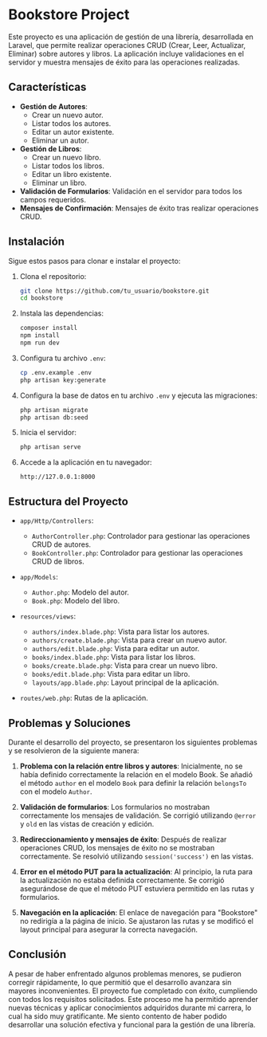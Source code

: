 # Bookstore Project

Este proyecto es una aplicación de gestión de una librería, desarrollada en Laravel, que permite realizar operaciones CRUD (Crear, Leer, Actualizar, Eliminar) sobre autores y libros. La aplicación incluye validaciones en el servidor y muestra mensajes de éxito para las operaciones realizadas.

## Características

- **Gestión de Autores**:
  - Crear un nuevo autor.
  - Listar todos los autores.
  - Editar un autor existente.
  - Eliminar un autor.
- **Gestión de Libros**:
  - Crear un nuevo libro.
  - Listar todos los libros.
  - Editar un libro existente.
  - Eliminar un libro.
- **Validación de Formularios**: Validación en el servidor para todos los campos requeridos.
- **Mensajes de Confirmación**: Mensajes de éxito tras realizar operaciones CRUD.

## Instalación

Sigue estos pasos para clonar e instalar el proyecto:

1. Clona el repositorio:
   ```sh
   git clone https://github.com/tu_usuario/bookstore.git
   cd bookstore
   ```

2. Instala las dependencias:
   ```sh
   composer install
   npm install
   npm run dev
   ```

3. Configura tu archivo `.env`:
   ```sh
   cp .env.example .env
   php artisan key:generate
   ```

4. Configura la base de datos en tu archivo `.env` y ejecuta las migraciones:
   ```sh
   php artisan migrate
   php artisan db:seed
   ```

5. Inicia el servidor:
   ```sh
   php artisan serve
   ```

6. Accede a la aplicación en tu navegador:
   ```
   http://127.0.0.1:8000
   ```

## Estructura del Proyecto

- `app/Http/Controllers`:
  - `AuthorController.php`: Controlador para gestionar las operaciones CRUD de autores.
  - `BookController.php`: Controlador para gestionar las operaciones CRUD de libros.
  
- `app/Models`:
  - `Author.php`: Modelo del autor.
  - `Book.php`: Modelo del libro.

- `resources/views`:
  - `authors/index.blade.php`: Vista para listar los autores.
  - `authors/create.blade.php`: Vista para crear un nuevo autor.
  - `authors/edit.blade.php`: Vista para editar un autor.
  - `books/index.blade.php`: Vista para listar los libros.
  - `books/create.blade.php`: Vista para crear un nuevo libro.
  - `books/edit.blade.php`: Vista para editar un libro.
  - `layouts/app.blade.php`: Layout principal de la aplicación.

- `routes/web.php`: Rutas de la aplicación.

## Problemas y Soluciones

Durante el desarrollo del proyecto, se presentaron los siguientes problemas y se resolvieron de la siguiente manera:

1. **Problema con la relación entre libros y autores**: Inicialmente, no se había definido correctamente la relación en el modelo Book. Se añadió el método `author` en el modelo `Book` para definir la relación `belongsTo` con el modelo `Author`.

2. **Validación de formularios**: Los formularios no mostraban correctamente los mensajes de validación. Se corrigió utilizando `@error` y `old` en las vistas de creación y edición.

3. **Redireccionamiento y mensajes de éxito**: Después de realizar operaciones CRUD, los mensajes de éxito no se mostraban correctamente. Se resolvió utilizando `session('success')` en las vistas.

4. **Error en el método PUT para la actualización**: Al principio, la ruta para la actualización no estaba definida correctamente. Se corrigió asegurándose de que el método PUT estuviera permitido en las rutas y formularios.

5. **Navegación en la aplicación**: El enlace de navegación para "Bookstore" no redirigía a la página de inicio. Se ajustaron las rutas y se modificó el layout principal para asegurar la correcta navegación.


## Conclusión

A pesar de haber enfrentado algunos problemas menores, se pudieron corregir rápidamente, lo que permitió que el desarrollo avanzara sin mayores inconvenientes. El proyecto fue completado con éxito, cumpliendo con todos los requisitos solicitados. Este proceso me ha permitido aprender nuevas técnicas y aplicar conocimientos adquiridos durante mi carrera, lo cual ha sido muy gratificante. Me siento contento de haber podido desarrollar una solución efectiva y funcional para la gestión de una librería.
